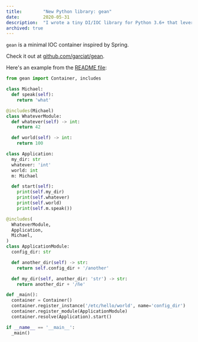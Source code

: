 ```yaml
---
title:        "New Python library: gean"
date:         2020-05-31
description:  "I wrote a tiny DI/IOC library for Python 3.6+ that leverages Type Hints"
archived: true
---
```


`gean` is a minimal IOC container inspired by Spring.

Check it out at [github.com/garciat/gean](https://github.com/Garciat/gean).

Here's an example from the
[README file](https://github.com/Garciat/gean/blob/master/README.md):

```python
from gean import Container, includes

class Michael:
  def speak(self):
    return 'what'

@includes(Michael)
class WhateverModule:
  def whatever(self) -> int:
    return 42

  def world(self) -> int:
    return 100

class Application:
  my_dir: str
  whatever: 'int'
  world: int
  m: Michael

  def start(self):
    print(self.my_dir)
    print(self.whatever)
    print(self.world)
    print(self.m.speak())

@includes(
  WhateverModule,
  Application,
  Michael,
)
class ApplicationModule:
  config_dir: str

  def another_dir(self) -> str:
    return self.config_dir + '/another'

  def my_dir(self, another_dir: 'str') -> str:
    return another_dir + '/ñe'

def _main():
  container = Container()
  container.register_instance('/etc/hello/world', name='config_dir')
  container.register_module(ApplicationModule)
  container.resolve(Application).start()

if __name__ == '__main__':
  _main()
```
